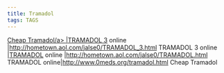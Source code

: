 ```yaml
---
title: Tramadol
tags: TAGS
---
```


<a href="http://www.0meds.org/tramadol.html">Cheap Tramadol/a> |<a href="http://hometown.aol.com/jalse0/TRAMADOL_3.html">TRAMADOL 3</A> online |http://hometown.aol.com/jalse0/TRAMADOL_3.html  TRAMADOL 3 online |<a href="http://hometown.aol.com/jalse0/TRAMADOL.html">TRAMADOL</A> online |http://hometown.aol.com/jalse0/TRAMADOL.html  TRAMADOL online|http://www.0meds.org/tramadol.html Cheap Tramadol 
